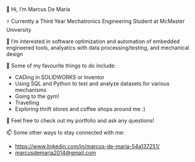 👋 Hi, I’m Marcus De Maria

⚡ Currently a Third Year Mechatronics Engineering Student at McMaster University

👀 I’m interested in software optimization and automation of embedded engineered tools, analyatics with data processing/testing, and mechanical design

🌱 Some of my favourite things to do include:
  - CADing in SOLIDWORKS or Inventor
  - Using SQL and Python to test and analyze datasets for various mechanisms
  - Going to the gym!
  - Travelling
  - Exploring thrift stores and coffee shops around me :)

💞️ Feel free to check out my portfolio and ask any questions!

📫 Some other ways to stay connected with me:
  - https://www.linkedin.com/in/marcus-de-maria-54a137251/
  - marcusdemaria2014@gmail.com


<!---
marcusdemaria/marcusdemaria is a ✨ special ✨ repository because its `README.md` (this file) appears on your GitHub profile.
You can click the Preview link to take a look at your changes.
--->
